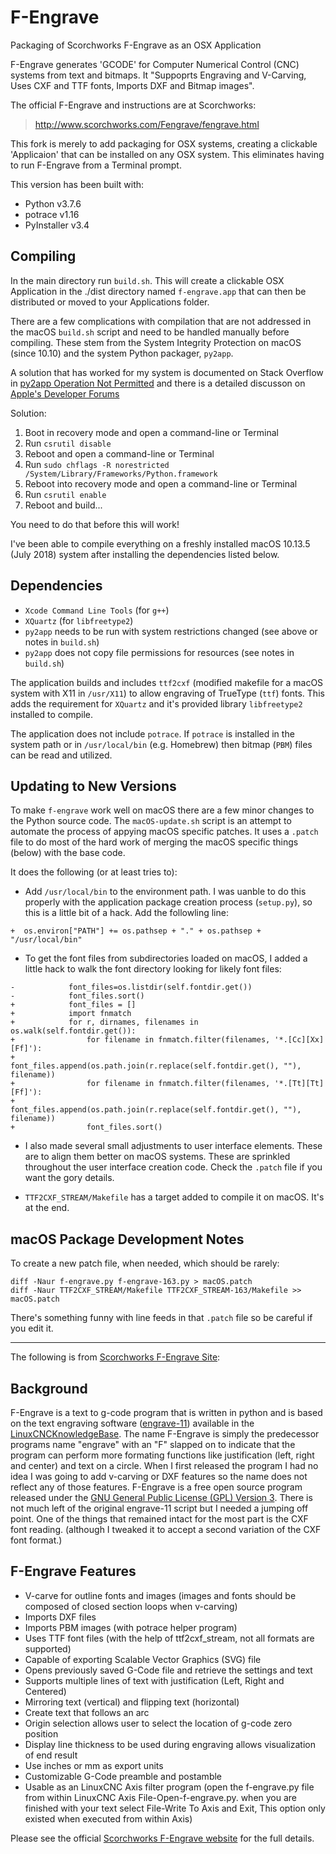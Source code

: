 # F-Engrave
Packaging of Scorchworks F-Engrave as an OSX Application

F-Engrave generates 'GCODE' for Computer Numerical Control (CNC) systems from
text and bitmaps. It "Suppoprts Engraving and V-Carving, Uses CXF and TTF fonts,
Imports DXF and Bitmap images".

The official F-Engrave and instructions are at Scorchworks:

>    http://www.scorchworks.com/Fengrave/fengrave.html

This fork is merely to add packaging for OSX systems, creating a clickable
'Applicaion' that can be installed on any OSX system. This eliminates having
to run F-Engrave from a Terminal prompt.

This version has been built with:

* Python v3.7.6
* potrace v1.16
* PyInstaller v3.4

## Compiling

In the main directory run `build.sh`.  This will create a clickable
OSX Application in the ./dist directory named `f-engrave.app` that can
then be distributed or moved to your Applications folder.

There are a few complications with compilation that are not addressed in the macOS `build.sh` script and need to be handled manually before compiling. These stem from the System Integrity Protection on macOS (since 10.10) and the system Python packager, `py2app`.

A solution that has worked for my system is documented on Stack Overflow in [py2app Operation Not Permitted](http://stackoverflow.com/questions/33197412/py2app-operation-not-permitted) and there is a detailed discusson on [Apple's Developer Forums](https://forums.developer.apple.com/thread/6987)

Solution:
  1. Boot in recovery mode and open a command-line or Terminal
  2. Run `csrutil disable`
  3. Reboot and open a command-line or Terminal
  4. Run `sudo chflags -R norestricted /System/Library/Frameworks/Python.framework` 
  5. Reboot into recovery mode and open a command-line or Terminal
  6. Run `csrutil enable`
  7. Reboot and build...

You need to do that before this will work!

I've been able to compile everything on a freshly installed macOS 10.13.5 (July 2018) system after installing the dependencies listed below.

## Dependencies

* `Xcode Command Line Tools` (for `g++`)
* `XQuartz` (for `libfreetype2`)
* `py2app` needs to be run with system restrictions changed (see above or notes in `build.sh`)
* `py2app` does not copy file permissions for resources (see notes in `build.sh`)

The application builds and includes `ttf2cxf` (modified makefile for a macOS system with X11 in `/usr/X11`) to allow engraving of TrueType (`ttf`) fonts. This adds the requirement for `XQuartz` and it's provided library `libfreetype2` installed to compile.

The application does not include `potrace`. If `potrace` is installed in the system path or in `/usr/local/bin` (e.g. Homebrew) then bitmap (`PBM`) files can be read and
utilized.

## Updating to New Versions

To make `f-engrave` work well on macOS there are a few minor changes to the
Python source code. The `macOS-update.sh` script is an attempt to automate
the process of appying macOS specific patches. It uses a `.patch` file to do
most of the hard work of merging the macOS specific things (below) with the
base code.

It does the following (or at least tries to):

* Add `/usr/local/bin` to the environment path. I was uanble to do this
properly with the application package creation process (`setup.py`), so this is
a little bit of a hack. Add the followling line:

```
+  os.environ["PATH"] += os.pathsep + "." + os.pathsep + "/usr/local/bin"
```

* To get the font files from subdirectories loaded on macOS, I added a little
hack to walk the font directory looking for likely font files:

```
-            font_files=os.listdir(self.fontdir.get())
-            font_files.sort()
+            font_files = []
+            import fnmatch
+            for r, dirnames, filenames in os.walk(self.fontdir.get()):
+                for filename in fnmatch.filter(filenames, '*.[Cc][Xx][Ff]'):
+                    font_files.append(os.path.join(r.replace(self.fontdir.get(), ""), filename))
+                for filename in fnmatch.filter(filenames, '*.[Tt][Tt][Ff]'):
+                    font_files.append(os.path.join(r.replace(self.fontdir.get(), ""), filename))
+                font_files.sort()
```

* I also made several small adjustments to user interface elements. These are
to align them better on macOS systems. These are sprinkled throughout the user
interface creation code. Check the `.patch` file if you want the gory details.

* `TTF2CXF_STREAM/Makefile` has a target added to compile it on macOS. It's
at the end.

## macOS Package Development Notes

To create a new patch file, when needed, which should be rarely:

```
diff -Naur f-engrave.py f-engrave-163.py > macOS.patch
diff -Naur TTF2CXF_STREAM/Makefile TTF2CXF_STREAM-163/Makefile >> macOS.patch
```

There's something funny with line feeds in that `.patch` file so be careful
if you edit it.

- - -
The following is from [Scorchworks F-Engrave Site][fengrave]:

## Background
F-Engrave is a text to g-code program that is written in python and is based on the text engraving software ([engrave-11](http://wiki.linuxcnc.org/cgi-bin/wiki.pl?Simple_LinuxCNC_G-Code_Generators#Text_Engraving_Software)) available in the [LinuxCNCKnowledgeBase](http://wiki.linuxcnc.org/cgi-bin/wiki.pl?LinuxCNCKnowledgeBase). The name F-Engrave is simply the predecessor programs name "engrave" with an "F" slapped on to indicate that the program can perform more formating functions like justification (left, right and center) and text on a circle. When I first released the program I had no idea I was going to add v-carving or DXF features so the name does not reflect any of those features. F-Engrave is a free open source program released under the [GNU General Public License (GPL) Version 3](http://www.gnu.org/licenses/). There is not much left of the original engrave-11 script but I needed a jumping off point. One of the things that remained intact for the most part is the CXF font reading. (although I tweaked it to accept a second variation of the CXF font format.)

## F-Engrave Features

- V-carve for outline fonts and images (images and fonts should be composed of closed section loops when v-carving) 
- Imports DXF files 
- Imports PBM images (with potrace helper program) 
- Uses TTF font files (with the help of ttf2cxf_stream, not all formats are supported) 
- Capable of exporting Scalable Vector Graphics (SVG) file 
- Opens previously saved G-Code file and retrieve the settings and text 
- Supports multiple lines of text with justification (Left, Right and Centered) 
- Mirroring text (vertical) and flipping text (horizontal) 
- Create text that follows an arc 
- Origin selection allows user to select the location of g-code zero position 
- Display line thickness to be used during engraving allows visualization of end result 
- Use inches or mm as export units 
- Customizable G-Code preamble and postamble 
- Usable as an LinuxCNC Axis filter program (open the f-engrave.py file from within LinuxCNC Axis File-Open-f-engrave.py. when you are finished with your text select File-Write To Axis and Exit, This option only existed when executed from within Axis)

Please see the official [Scorchworks F-Engrave website][fengrave] for the full details.

  [fengrave]: http://www.scorchworks.com/Fengrave/fengrave.html
